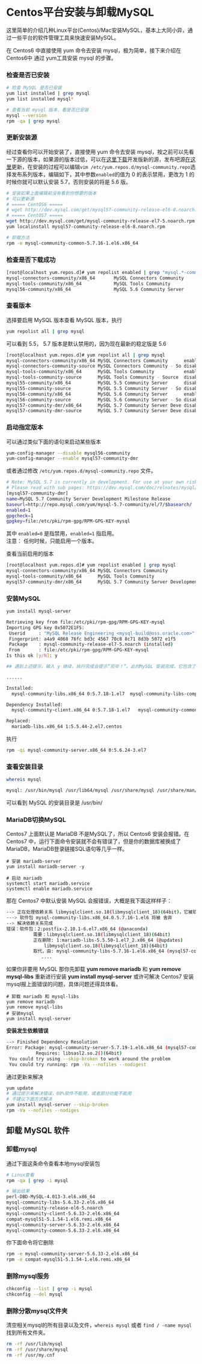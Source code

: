 
Centos平台安装与卸载MySQL
===

这里简单的介绍几种Linux平台(Centos)/Mac安装MySQL，基本上大同小异，通过一些平台的软件管理工具来快速安装MySQL。

在 Centos6 中直接使用 yum 命令去安装 mysql，极为简单，接下来介绍在Centos6中 通过 yum工具安装 mysql 的步骤。

### 检查是否已安装

```bash
# 检查 MySQL 是否已安装
yum list installed | grep mysql
yum list installed mysql*

# 查看当前 mysql 版本，看是否已安装
mysql --version
rpm -qa | grep mysql
```

### 更新安装源

经过查看你可以开始安装了，直接使用 yum 命令去安装 mysql，按之前可以先看一下源的版本，如果源的版本过低，可以在[这里下载](http://dev.mysql.com/downloads/repo/yum/)开发版新的源，发布吧源[在这里](http://repo.mysql.com/yum/)更新，在安装的过程可以编辑`vim /etc/yum.repos.d/mysql-community.repo`选择发布系列版本，编辑如下，其中参数`enabled`的值为 0 的表示禁用，更改为 1 的时候你就可以默认安装 5.7，否则安装的将是 5.6 版。

```bash
# 安装如果上面编辑前没有看到你想要的版本
# 可以更新源
# ===== CentOS6 =====
# wget http://dev.mysql.com/get/mysql57-community-release-el6-8.noarch.rpm
# ===== CentOS7 =====
wget http://dev.mysql.com/get/mysql-community-release-el7-5.noarch.rpm
yum localinstall mysql57-community-release-el6-8.noarch.rpm

# 卸载方法
rpm -e mysql-community-common-5.7.16-1.el6.x86_64

```

### 检查是否下载成功

```bash
[root@localhost yum.repos.d]# yum repolist enabled | grep "mysql.*-community.*"
mysql-connectors-community/x86_64       MySQL Connectors Community           36
mysql-tools-community/x86_64            MySQL Tools Community                47
mysql56-community/x86_64                MySQL 5.6 Community Server          327
```

### 查看版本

选择要启用 MySQL 版本查看 MySQL 版本，执行

```bash
yum repolist all | grep mysql
```

可以看到 5.5， 5.7 版本是默认禁用的，因为现在最新的稳定版是 5.6

```bash
[root@localhost yum.repos.d]# yum repolist all | grep mysql
mysql-connectors-community/x86_64 MySQL Connectors Community      enabled:    36
mysql-connectors-community-source MySQL Connectors Community - So disabled
mysql-tools-community/x86_64      MySQL Tools Community           enabled:    47
mysql-tools-community-source      MySQL Tools Community - Source  disabled
mysql55-community/x86_64          MySQL 5.5 Community Server      disabled
mysql55-community-source          MySQL 5.5 Community Server - So disabled
mysql56-community/x86_64          MySQL 5.6 Community Server      enabled:   327
mysql56-community-source          MySQL 5.6 Community Server - So disabled
mysql57-community-dmr/x86_64      MySQL 5.7 Community Server Deve disabled
mysql57-community-dmr-source      MySQL 5.7 Community Server Deve disabled
```

### 启动指定版本

可以通过类似下面的语句来启动某些版本

```bash
yum-config-manager --disable mysql56-community
yum-config-manager --enable mysql57-community-dmr
```

或者通过修改 `/etc/yum.repos.d/mysql-community.repo` 文件。

```bash
# Note: MySQL 5.7 is currently in development. For use at your own risk.
# Please read with sub pages: https://dev.mysql.com/doc/relnotes/mysql/5.7/en/
[mysql57-community-dmr]
name=MySQL 5.7 Community Server Development Milestone Release
baseurl=http://repo.mysql.com/yum/mysql-5.7-community/el/7/$basearch/
enabled=1
gpgcheck=1
gpgkey=file:/etc/pki/rpm-gpg/RPM-GPG-KEY-mysql
```

其中 `enabled=0` 是指禁用，`enabled=1` 指启用。  
注意： 任何时候，只能启用一个版本。

查看当前启用的版本

```bash
[root@localhost yum.repos.d]# yum repolist enabled | grep mysql
mysql-connectors-community/x86_64 MySQL Connectors Community                 36
mysql-tools-community/x86_64      MySQL Tools Community                      47
mysql57-community-dmr/x86_64      MySQL 5.7 Community Server Development    187
```

### 安装MySQL

```bash
yum install mysql-server

Retrieving key from file:/etc/pki/rpm-gpg/RPM-GPG-KEY-mysql
Importing GPG key 0x5072E1F5:
 Userid     : "MySQL Release Engineering <mysql-build@oss.oracle.com>"
 Fingerprint: a4a9 4068 76fc bd3c 4567 70c8 8c71 8d3b 5072 e1f5
 Package    : mysql-community-release-el7-5.noarch (installed)
 From       : file:/etc/pki/rpm-gpg/RPM-GPG-KEY-mysql
Is this ok [y/N]: y

## 遇到上述提示，输入 y 继续，执行完成会提示“完毕！”。此时MySQL 安装完成，它包含了 mysql-community-server、mysql-community-client、mysql-community-common、mysql-community-libs 四个包。

......

Installed:
  mysql-community-libs.x86_64 0:5.7.18-1.el7  mysql-community-libs-compat.x86_64 0:5.7.18-1.el7  mysql-community-server.x86_64 0:5.7.18-1.el7

Dependency Installed:
  mysql-community-client.x86_64 0:5.7.18-1.el7   mysql-community-common.x86_64 0:5.7.18-1.el7   net-tools.x86_64 0:2.0-0.17.20131004git.el7

Replaced:
  mariadb-libs.x86_64 1:5.5.44-2.el7.centos
```

执行

```bash
rpm -qi mysql-community-server.x86_64 0:5.6.24-3.el7
```

### 查看安装目录

```bash
whereis mysql

mysql: /usr/bin/mysql /usr/lib64/mysql /usr/share/mysql /usr/share/man/man1/mysql.1.gz
```

可以看到 MySQL 的安装目录是 /usr/bin/

### MariaDB切换MySQL

Centos7 上面默认是 MariaDB 不是MySQL了，所以 Centos6 安装会报错。在 Centos7 中，运行下面命令安装就不会有错误了，但是你的数据库被换成了MariaDB，MariaDB登录链接SQL语句等几乎一样。

```shell
# 安装 mariadb-server
yum install mariadb-server -y

# 启动 mariadb
systemctl start mariadb.service
systemctl enable mariadb.service
```

那在 Centos7 中默认安装 MySQL 会报错误，大概是我下面这样样子：

```bash
--> 正在处理依赖关系 libmysqlclient.so.18(libmysqlclient_18)(64bit)，它被软件包 2:postfix-2.10.1-6.el7.x86_64 需要
---> 软件包 mysql-community-libs.x86_64.0.5.7.16-1.el6 将被 舍弃
--> 解决依赖关系完成
错误：软件包：2:postfix-2.10.1-6.el7.x86_64 (@anaconda)
          需要：libmysqlclient.so.18(libmysqlclient_18)(64bit)
          正在删除: 1:mariadb-libs-5.5.50-1.el7_2.x86_64 (@updates)
              libmysqlclient.so.18(libmysqlclient_18)(64bit)
          取代，由: mysql-community-libs-5.7.16-1.el6.x86_64 (mysql57-community)
             ....
```

如果你非要用 MySQL 那你先卸载 **yum remove mariadb** 和 **yum remove mysql-libs** 重新进行安装 **yum install mysql-server** 或许可解决 Centos7 安装mysql报上面错误的问题，具体问题还得具体看。

```shell
# 卸载 mariadb 和 mysql-libs
yum remove mariadb
yum remove mysql-libs
# 安装mysql
yum install mysql-server
```

**安装发生依赖错误**

```bash
--> Finished Dependency Resolution
Error: Package: mysql-community-server-5.7.19-1.el6.x86_64 (mysql57-community)
           Requires: libsasl2.so.2()(64bit)
 You could try using --skip-broken to work around the problem
 You could try running: rpm -Va --nofiles --nodigest
```

通过更新来解决

```bash
yum update
# 通过提示来解决错误，80%软件不能用，或者部分功能不能用
# 不建议下面方式解决
yum install mysql-server --skip-broken
rpm -Va --nofiles --nodiges
```


## 卸载 MySQL 软件

### 卸载mysql

通过下面这条命令查看本地mysql安装包

```bash
# Linux查看
rpm -qa | grep -i mysql

# 输出结果
perl-DBD-MySQL-4.013-3.el6.x86_64
mysql-community-libs-5.6.33-2.el6.x86_64
mysql-community-release-el6-5.noarch
mysql-community-client-5.6.33-2.el6.x86_64
compat-mysql51-5.1.54-1.el6.remi.x86_64
mysql-community-server-5.6.33-2.el6.x86_64
mysql-community-common-5.6.33-2.el6.x86_64
```

你下面命令将它删除

```bash
rpm -e mysql-community-server-5.6.33-2.el6.x86_64
rpm -e compat-mysql51-5.1.54-1.el6.remi.x86_64
```


### 删除mysql服务

```bash
chkconfig --list | grep -i mysql
chkconfig --del mysql
```

### 删除分散mysql文件夹

清空相关mysql的所有目录以及文件，`whereis mysql` 或者 `find / -name mysql` 找到所有文件夹。

```bash
rm -rf /usr/lib/mysql
rm -rf /usr/share/mysql
rm -rf /usr/my.cnf
```